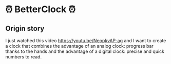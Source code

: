 # ⏰ BetterClock ⏰
## Origin story 
I just watched this video
https://youtu.be/NeopkvAP-ag
and I want to create a clock that combines the advantage of an analog clock: progress bar thanks to the hands and the advantage of a digital clock: precise and quick numbers to read. 
